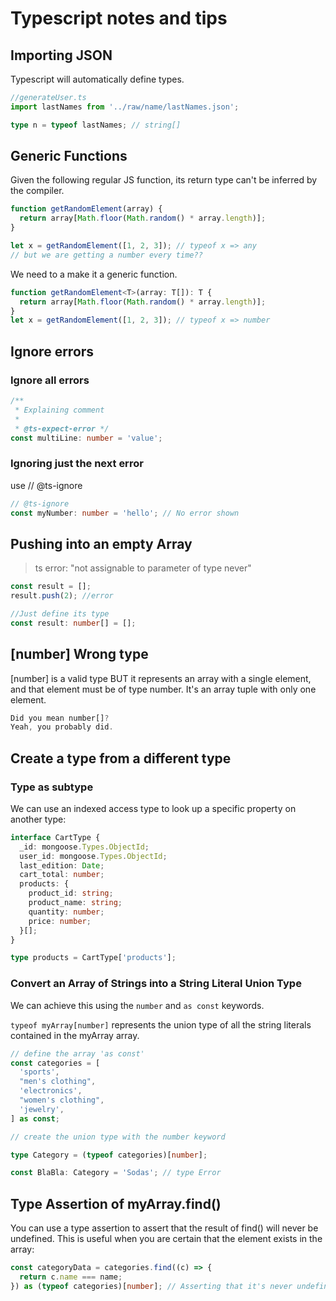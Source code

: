 # Typescript notes and tips

## Importing JSON

Typescript will automatically define types.

```ts
//generateUser.ts
import lastNames from '../raw/name/lastNames.json';

type n = typeof lastNames; // string[]
```

## Generic Functions

Given the following regular JS function, its return type can't be inferred by the compiler.

```ts
function getRandomElement(array) {
  return array[Math.floor(Math.random() * array.length)];
}

let x = getRandomElement([1, 2, 3]); // typeof x => any
// but we are getting a number every time??
```

We need to a make it a generic function.

```ts
function getRandomElement<T>(array: T[]): T {
  return array[Math.floor(Math.random() * array.length)];
}
let x = getRandomElement([1, 2, 3]); // typeof x => number
```

## Ignore errors

### Ignore all errors

```ts
/**
 * Explaining comment
 *
 * @ts-expect-error */
const multiLine: number = 'value';
```

### Ignoring just the next error

use // @ts-ignore

```ts
// @ts-ignore
const myNumber: number = 'hello'; // No error shown
```

## Pushing into an empty Array

> ts error: "not assignable to parameter of type never"

```ts
const result = [];
result.push(2); //error
```

```ts
//Just define its type
const result: number[] = [];
```

## [number] Wrong type

[number] is a valid type BUT it represents an array with a single element, and that element must be of type number. It's an array tuple with only one element.

```ts
Did you mean number[]?
Yeah, you probably did.
```

## Create a type from a different type

### Type as subtype

We can use an indexed access type to look up a specific property on another type:

```ts
interface CartType {
  _id: mongoose.Types.ObjectId;
  user_id: mongoose.Types.ObjectId;
  last_edition: Date;
  cart_total: number;
  products: {
    product_id: string;
    product_name: string;
    quantity: number;
    price: number;
  }[];
}

type products = CartType['products'];
```

### Convert an Array of Strings into a String Literal Union Type

We can achieve this using the `number` and `as const` keywords.

`typeof myArray[number]` represents the union type of all the string literals contained in the myArray array.

```ts
// define the array 'as const'
const categories = [
  'sports',
  "men's clothing",
  'electronics',
  "women's clothing",
  'jewelry',
] as const;

// create the union type with the number keyword

type Category = (typeof categories)[number];

const BlaBla: Category = 'Sodas'; // type Error
```

## Type Assertion of myArray.find()

You can use a type assertion to assert that the result of find() will never be undefined. This is useful when you are certain that the element exists in the array:

```ts
const categoryData = categories.find((c) => {
  return c.name === name;
}) as (typeof categories)[number]; // Asserting that it's never undefined. Changes the inferred type which contains undefined -in case of array.find() not finding any matches-.
```
